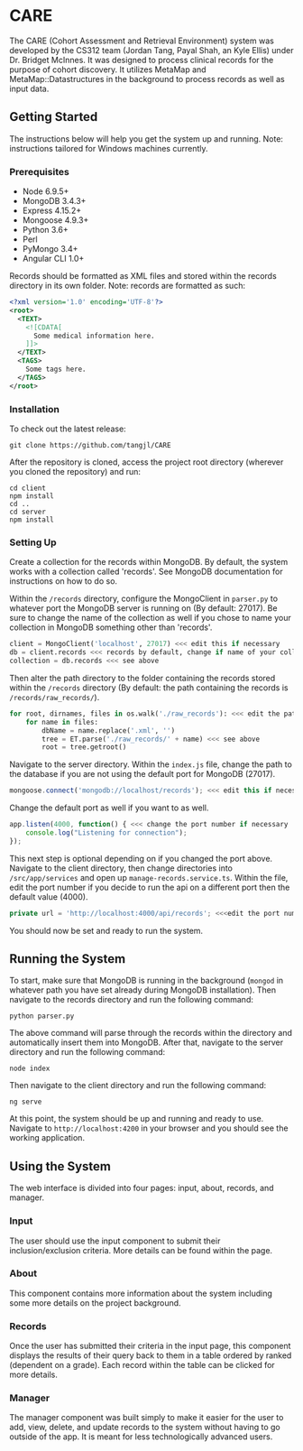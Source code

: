 # CARE
The CARE (Cohort Assessment and Retrieval Environment) system was developed by the CS312 team (Jordan Tang, Payal Shah, an Kyle Ellis) under Dr. Bridget McInnes. It was designed to process clinical records for the purpose of cohort discovery. It utilizes MetaMap and MetaMap::Datastructures in the background to process records as well as input data.

## Getting Started
The instructions below will help you get the system up and running. Note: instructions tailored for Windows machines currently.

### Prerequisites
* Node 6.9.5+
* MongoDB 3.4.3+
* Express 4.15.2+
* Mongoose 4.9.3+
* Python 3.6+
* Perl
* PyMongo 3.4+
* Angular CLI 1.0+

Records should be formatted as XML files and stored within the records directory in its own folder. Note: records are formatted as such:

```xml
<?xml version='1.0' encoding='UTF-8'?>
<root>
  <TEXT>
    <![CDATA[
      Some medical information here.
    ]]>
  </TEXT>
  <TAGS>
    Some tags here.
  </TAGS>
</root>
```

### Installation
To check out the latest release:

```
git clone https://github.com/tangjl/CARE
```

After the repository is cloned, access the project root directory (wherever you cloned the repository) and run:

```
cd client
npm install
cd ..
cd server
npm install
```

### Setting Up

Create a collection for the records within MongoDB. By default, the system works with a collection called 'records'. See MongoDB documentation for instructions on how to do so. 

Within the `/records` directory, configure the MongoClient in `parser.py` to whatever port the MongoDB server is running on (By default: 27017). Be sure to change the name of the collection as well if you chose to name your collection in MongoDB something other than 'records'.

```python
client = MongoClient('localhost', 27017) <<< edit this if necessary
db = client.records <<< records by default, change if name of your collection is different
collection = db.records <<< see above
```

Then alter the path directory to the folder containing the records stored within the `/records` directory (By default: the path containing the records is `/records/raw_records/`).  

```python
for root, dirnames, files in os.walk('./raw_records'): <<< edit the path if necessary
    for name in files:
        dbName = name.replace('.xml', '')
        tree = ET.parse('./raw_records/' + name) <<< see above
        root = tree.getroot()
```

Navigate to the server directory. Within the `index.js` file, change the path to the database if you are not using the default port for MongoDB (27017).

```javascript
mongoose.connect('mongodb://localhost/records'); <<< edit this if necessary
```

Change the default port as well if you want to as well.

```javascript
app.listen(4000, function() { <<< change the port number if necessary
    console.log("Listening for connection");
});
```

This next step is optional depending on if you changed the port above. Navigate to the client directory, then change directories into `/src/app/services` and open up `manage-records.service.ts`. Within the file, edit the port number if you decide to run the api on a different port then the default value (4000).

```javascript
private url = 'http://localhost:4000/api/records'; <<<edit the port number if necessary
```

You should now be set and ready to run the system. 

## Running the System

To start, make sure that MongoDB is running in the background (`mongod` in whatever path you have set already during MongoDB installation). Then navigate to the records directory and run the following command:

```
python parser.py
```

The above command will parse through the records within the directory and automatically insert them into MongoDB. After that, navigate to the server directory and run the following command:

```
node index
```

Then navigate to the client directory and run the following command:

```
ng serve
```

At this point, the system should be up and running and ready to use. Navigate to `http://localhost:4200` in your browser and you should see the working application.

## Using the System

The web interface is divided into four pages: input, about, records, and manager. 

### Input

The user should use the input component to submit their inclusion/exclusion criteria. More details can be found within the page.

### About

This component contains more information about the system including some more details on the project background.

### Records

Once the user has submitted their criteria in the input page, this component displays the results of their query back to them in a table ordered by ranked (dependent on a grade). Each record within the table can be clicked for more details.

### Manager

The manager component was built simply to make it easier for the user to add, view, delete, and update records to the system without having to go outside of the app. It is meant for less technologically advanced users.  
